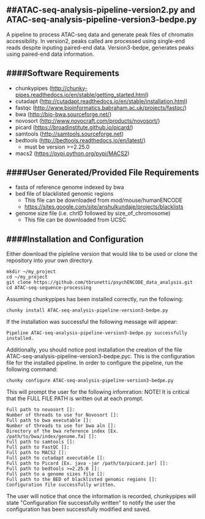 ##ATAC-seq-analysis-pipeline-version2.py and ATAC-seq-analysis-pipeline-version3-bedpe.py
------------------------------------------------------------------------------------------
A pipeline to process ATAC-seq data and generate peak files of chromatin accessibility.  In version2, peaks called are processed using single-end reads despite inputing paired-end data.  Version3-bedpe, generates peaks using paired-end data information.

####Software Requirements
-------------------------
* chunkypipes (http://chunky-pipes.readthedocs.io/en/stable/getting_started.html)
* cutadapt (http://cutadapt.readthedocs.io/en/stable/installation.html)
* fastqc (http://www.bioinformatics.babraham.ac.uk/projects/fastqc/)
* bwa (http://bio-bwa.sourceforge.net/)
* novosort (http://www.novocraft.com/products/novosort/)
* picard (https://broadinstitute.github.io/picard/)
* samtools (http://samtools.sourceforge.net)
* bedtools (http://bedtools.readthedocs.io/en/latest/)
  * must be version >=2.25.0
* macs2 (https://pypi.python.org/pypi/MACS2)

####User Generated/Provided File Requirements
----------------------------------------------
* fasta of reference genome indexed by bwa
* bed file of blacklisted genomic regions
  * This file can be downloaded from mod/mouse/humanENCODE
  * https://sites.google.com/site/anshulkundaje/projects/blacklists
* genome size file (i.e. chrID followed by size_of_chromosome)
  * This file can be downloaded from UCSC

####Installation and Configuration
----------------------------------
Either download the pipleline version that would like to be used or clone the repository into your own directory. 
```
mkdir ~/my_project
cd ~/my_project
git clone https://github.com/tbrunetti/psychENCODE_data_analysis.git
cd ATAC-seq-sequence-processing
```
Assuming chunkypipes has been installed correctly, run the following:

```
chunky install ATAC-seq-analysis-pipeline-version3-bedpe.py

```
If the installation was successful the following message will appear:
```
Pipeline ATAC-seq-analysis-pipeline-version3-bedpe.py successfully installed.
```
Additionally, you should notice post installation the creation of the file ATAC-seq-analysis-pipeline-version3-bedpe.pyc.  This is the configuration file for the installed pipeline.  In order to configure the pipeline, run the following command:
```
chunky configure ATAC-seq-analysis-pipeline-version3-bedpe.py
```
This will prompt the user for the following infomration:  NOTE! It is critical that the FULL FILE PATH is written out at each prompt.
```
Full path to novosort []: 
Number of threads to use for Novosort []: 
Full path to bwa executable []: 
Number of threads to use for bwa aln []: 
Directory of the bwa reference index [Ex. /path/to/bwa/index/genome.fa] []: 
Full path to samtools []: 
Full path to FastQC []: 
Full path to MACS2 []: 
Full path to cutadapt executable []: 
Full path to Picard [Ex. java -jar /path/to/picard.jar] []: 
Full path to bedtools >=2.25.0 []: 
Full path to a genome sizes file []: 
Full path to the BED of blacklisted genomic regions []: 
Configuration file successfully written.
```
The user will notice that once the information is recorded, chunkypipes will state "Configuration file successfully written" to notify the user the configuration has been successfully modified and  saved.
